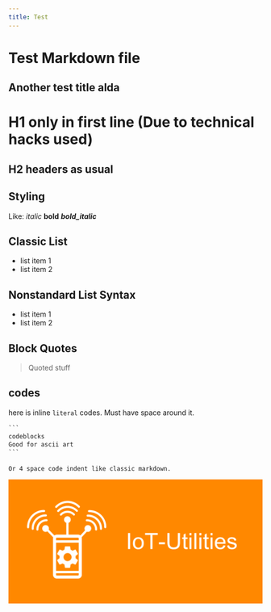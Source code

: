 ```yaml
---
title: Test
---
```



# Test Markdown file
## Another test title alda

# H1 only in first line (Due to technical hacks used)

## H2 headers as usual

## Styling
Like: *italic* **bold** ***bold_italic***

## Classic List
 - list item 1
 - list item 2

## Nonstandard List Syntax
- list item 1
- list item 2

## Block Quotes
> Quoted stuff

## codes
here is inline `literal` codes. Must have space around it.

    ```
    codeblocks
    Good for ascii art
    ```

    Or 4 space code indent like classic markdown.

![image](https://github.com/FluegelsApps/iot-utilities/raw/documentation-dev/docs/pictures/PlayStoreBanner.png)
